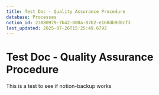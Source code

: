 ```yaml
---
title: Test Doc - Quality Assurance Procedure
database: Processes
notion_id: 23880979-7b42-800a-87b2-e160db9d0cf3
last_updated: 2025-07-26T15:25:49.679Z
---
```


# Test Doc - Quality Assurance Procedure


This is a test to see if notion-backup works

